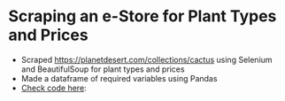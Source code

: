 # Scraping an e-Store for Plant Types and Prices
- Scraped https://planetdesert.com/collections/cactus using Selenium and BeautifulSoup for plant types and prices
- Made a dataframe of required variables using Pandas  
- <a href=" https://nbviewer.org/github/hussam95/Portfolio/blob/scraping-a-website-for-prices/Scraping_video.ipynb">Check code here</a>: 

